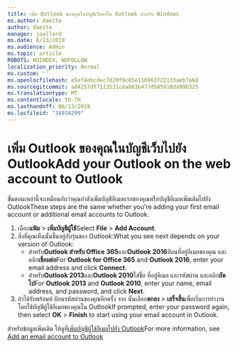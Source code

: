 ```yaml
---
title: เพิ่ม Outlook ของคุณในบัญชีเว็บลงใน Outlook สำหรับ Windows
ms.author: daeite
author: daeite
manager: joallard
ms.date: 6/13/2019
ms.audience: Admin
ms.topic: article
ROBOTS: NOINDEX, NOFOLLOW
localization_priority: Normal
ms.custom: ''
ms.openlocfilehash: e5ef4ebcdec7d20f9c85e116963722133aeb7a6d
ms.sourcegitcommit: ad4257df7113531cea883b477d505918da99b325
ms.translationtype: MT
ms.contentlocale: th-TH
ms.lasthandoff: 06/13/2019
ms.locfileid: "34934299"
---
```

# <a name="add-your-outlook-on-the-web-account-to-outlook"></a><span data-ttu-id="bb5ff-102">เพิ่ม Outlook ของคุณในบัญชีเว็บไปยัง Outlook</span><span class="sxs-lookup"><span data-stu-id="bb5ff-102">Add your Outlook on the web account to Outlook</span></span>

<span data-ttu-id="bb5ff-103">ขั้นตอนเหล่านี้จะเหมือนกับว่าคุณกำลังเพิ่มบัญชีอีเมลแรกของคุณหรือบัญชีอีเมลเพิ่มเติมไปยัง Outlook</span><span class="sxs-lookup"><span data-stu-id="bb5ff-103">These steps are the same whether you're adding your first email account or additional email accounts to Outlook.</span></span>

1. <span data-ttu-id="bb5ff-104">เลือก**แฟ้ม** > **เพิ่มบัญชีผู้ใช้**</span><span class="sxs-lookup"><span data-stu-id="bb5ff-104">Select **File** > **Add Account**.</span></span>
1. <span data-ttu-id="bb5ff-105">สิ่งที่คุณเห็นนั้นขึ้นอยู่กับรุ่นของ Outlook:</span><span class="sxs-lookup"><span data-stu-id="bb5ff-105">What you see next depends on your version of Outlook:</span></span>
    - <span data-ttu-id="bb5ff-106">สำหรับ**Outlook สำหรับ Office 365**และ**Outlook 2016**ป้อนที่อยู่อีเมลของคุณ และคลิก**เชื่อมต่อ**</span><span class="sxs-lookup"><span data-stu-id="bb5ff-106">For **Outlook for Office 365** and **Outlook 2016**, enter your email address and click **Connect**.</span></span>
    - <span data-ttu-id="bb5ff-107">สำหรับ**Outlook 2013**และ**Outlook 2010**ใส่ชื่อ ที่อยู่อีเมล และรหัสผ่าน และคลิก**ถัดไป**</span><span class="sxs-lookup"><span data-stu-id="bb5ff-107">For **Outlook 2013** and **Outlook 2010**, enter your name, email address, and password, and click **Next**.</span></span>
1. <span data-ttu-id="bb5ff-108">ถ้าได้รับพร้อมท์ ป้อนรหัสผ่านของคุณอีกครั้ง จาก นั้นเลือก**ตกลง** > **เสร็จสิ้น**เพื่อเริ่มการทำงานโดยใช้บัญชีผู้ใช้อีเมลของคุณใน Outlook</span><span class="sxs-lookup"><span data-stu-id="bb5ff-108">If prompted, enter your password again, then select **OK** > **Finish** to start using your email account in Outlook.</span></span>

<span data-ttu-id="bb5ff-109">สำหรับข้อมูลเพิ่มเติม ให้ดูที่[เพิ่มบัญชีผู้ใช้อีเมลไปยัง Outlook](https://support.office.com/article/6e27792a-9267-4aa4-8bb6-c84ef146101b)</span><span class="sxs-lookup"><span data-stu-id="bb5ff-109">For more information, see [Add an email account to Outlook](https://support.office.com/article/6e27792a-9267-4aa4-8bb6-c84ef146101b)</span></span>